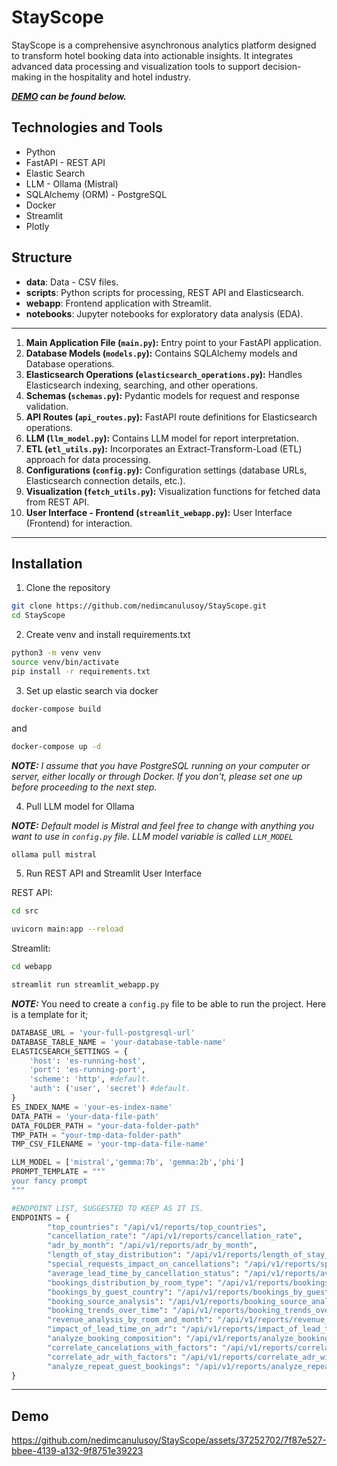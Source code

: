 # StayScope

StayScope is a comprehensive asynchronous analytics platform designed to transform hotel booking data into actionable insights. It integrates advanced data processing and visualization tools to support decision-making in the hospitality and hotel industry.

**_[DEMO](#demo) can be found below._**

## Technologies and Tools

- Python
- FastAPI - REST API
- Elastic Search
- LLM - Ollama (Mistral)
- SQLAlchemy (ORM) - PostgreSQL
- Docker
- Streamlit
- Plotly

## Structure

- **data**: Data - CSV files.
- **scripts**: Python scripts for processing, REST API and Elasticsearch.
- **webapp**: Frontend application with Streamlit.
- **notebooks**: Jupyter notebooks for exploratory data analysis (EDA).

---

1. **Main Application File (`main.py`):** Entry point to your FastAPI application.
2. **Database Models (`models.py`):** Contains SQLAlchemy models and Database operations.
3. **Elasticsearch Operations (`elasticsearch_operations.py`):** Handles Elasticsearch indexing, searching, and other operations.
5. **Schemas (`schemas.py`):** Pydantic models for request and response validation.
6. **API Routes (`api_routes.py`):** FastAPI route definitions for Elasticsearch operations.
7. **LLM (`llm_model.py`):** Contains LLM model for report interpretation.
8. **ETL (`etl_utils.py`):** Incorporates an Extract-Transform-Load (ETL) approach for data processing.
9. **Configurations (`config.py`):** Configuration settings (database URLs, Elasticsearch connection details, etc.).
10. **Visualization (`fetch_utils.py`):** Visualization functions for fetched data from REST API.
11. **User Interface - Frontend (`streamlit_webapp.py`):** User Interface (Frontend) for interaction.

---

## Installation

1. Clone the repository
```bash
git clone https://github.com/nedimcanulusoy/StayScope.git
cd StayScope
```

2. Create venv and install requirements.txt

```bash
python3 -m venv venv
source venv/bin/activate
pip install -r requirements.txt
```

3. Set up elastic search via docker

```bash
docker-compose build
```

and

```bash
docker-compose up -d
```

**_NOTE:_** _I assume that you have PostgreSQL running on your computer or server, either locally or through Docker. If you don't, please set one up before proceeding to the next step._

4. Pull LLM model for Ollama
    
**_NOTE:_** _Default model is Mistral and feel free to change with anything you want to use in `config.py` file. LLM model variable is called `LLM_MODEL`_

```bash
ollama pull mistral
```

5. Run REST API and Streamlit User Interface

REST API: 

```bash
cd src

uvicorn main:app --reload
```

Streamlit:

```bash
cd webapp

streamlit run streamlit_webapp.py
```


**_NOTE:_** You need to create a `config.py` file to be able to run the project. Here is a template for it;

```python
DATABASE_URL = 'your-full-postgresql-url'
DATABASE_TABLE_NAME = 'your-database-table-name'
ELASTICSEARCH_SETTINGS = {
    'host': 'es-running-host',
    'port': 'es-running-port',
    'scheme': 'http', #default.
    'auth': ('user', 'secret') #default.
}
ES_INDEX_NAME = 'your-es-index-name'
DATA_PATH = 'your-data-file-path'
DATA_FOLDER_PATH = "your-data-folder-path"
TMP_PATH = "your-tmp-data-folder-path"
TMP_CSV_FILENAME = 'your-tmp-data-file-name'

LLM_MODEL = ['mistral','gemma:7b', 'gemma:2b','phi']
PROMPT_TEMPLATE = """
your fancy prompt
"""

#ENDPOINT LIST, SUGGESTED TO KEEP AS IT IS.
ENDPOINTS = {
        "top_countries": "/api/v1/reports/top_countries",
        "cancellation_rate": "/api/v1/reports/cancellation_rate",
        "adr_by_month": "/api/v1/reports/adr_by_month",
        "length_of_stay_distribution": "/api/v1/reports/length_of_stay_distribution",
        "special_requests_impact_on_cancellations": "/api/v1/reports/special_requests_impact_on_cancellations",
        "average_lead_time_by_cancellation_status": "/api/v1/reports/average_lead_time_by_cancellation_status",
        "bookings_distribution_by_room_type": "/api/v1/reports/bookings_distribution_by_room_type",
        "bookings_by_guest_country": "/api/v1/reports/bookings_by_guest_country",
        "booking_source_analysis": "/api/v1/reports/booking_source_analysis",
        "booking_trends_over_time": "/api/v1/reports/booking_trends_over_time",
        "revenue_analysis_by_room_and_month": "/api/v1/reports/revenue_analysis_by_room_and_month",
        "impact_of_lead_time_on_adr": "/api/v1/reports/impact_of_lead_time_on_adr",
        "analyze_booking_composition": "/api/v1/reports/analyze_booking_composition",
        "correlate_cancelations_with_factors": "/api/v1/reports/correlate_cancelations_with_factors",
        "correlate_adr_with_factors": "/api/v1/reports/correlate_adr_with_factors",
        "analyze_repeat_guest_bookings": "/api/v1/reports/analyze_repeat_guest_bookings",
}
```

---

## Demo
https://github.com/nedimcanulusoy/StayScope/assets/37252702/7f87e527-bbee-4139-a132-9f8751e39223



